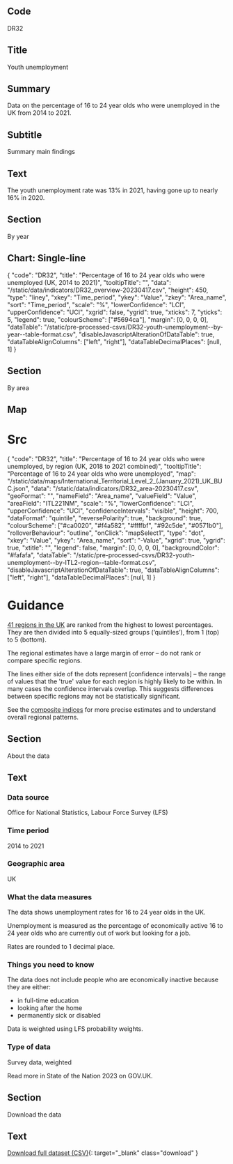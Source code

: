 ## Code
DR32

## Title
Youth unemployment

## Summary
Data on the percentage of 16 to 24 year olds who were unemployed in the UK from 2014 to 2021.

## Subtitle
Summary main findings

## Text
The youth unemployment rate was 13% in 2021, having gone up to nearly 16% in 2020.

## Section
By year

## Chart: Single-line
{
    "code": "DR32",
    "title": "Percentage of 16 to 24 year olds who were unemployed (UK, 2014 to 2021)",
    "tooltipTitle": "",
    "data": "/static/data/indicators/DR32_overview-20230417.csv",
    "height": 450,
    "type": "liney",
    "xkey": "Time_period",
    "ykey": "Value",
    "zkey": "Area_name",
    "sort": "Time_period",
    "scale": "%",
    "lowerConfidence": "LCI",
    "upperConfidence": "UCI",
    "xgrid": false,
    "ygrid": true,
    "xticks": 7,
    "yticks": 5,
    "legend": true,
    "colourScheme": ["#5694ca"],
    "margin": [0, 0, 0, 0],
    "dataTable": "/static/pre-processed-csvs/DR32-youth-unemployment--by-year--table-format.csv",
    "disableJavascriptAlterationOfDataTable": true,
    "dataTableAlignColumns": ["left", "right"],
    "dataTableDecimalPlaces": [null, 1]
}

## Section
By area

## Map
# Src
{
    "code": "DR32",
    "title": "Percentage of 16 to 24 year olds who were unemployed, by region (UK, 2018 to 2021 combined)",
    "tooltipTitle": "Percentage of 16 to 24 year olds who were unemployed",
    "map": "/static/data/maps/International_Territorial_Level_2_(January_2021)_UK_BUC.json",
    "data": "/static/data/indicators/DR32_area-20230417.csv",
    "geoFormat": "",
    "nameField": "Area_name",
    "valueField": "Value",
    "areaField": "ITL221NM",
    "scale": "%",
    "lowerConfidence": "LCI",
    "upperConfidence": "UCI",
    "confidenceIntervals": "visible",
    "height": 700,
    "dataFormat": "quintile",
    "reversePolarity": true,
    "background": true,
    "colourScheme": ["#ca0020", "#f4a582", "#ffffbf", "#92c5de", "#0571b0"],
    "rolloverBehaviour": "outline",
    "onClick": "mapSelect1",
    "type": "dot",
    "xkey": "Value",
    "ykey": "Area_name",
    "sort": "-Value",
    "xgrid": true,
    "ygrid": true,
    "xtitle": "",
    "legend": false,
    "margin": [0, 0, 0, 0],
    "backgroundColor": "#fafafa",
    "dataTable": "/static/pre-processed-csvs/DR32-youth-unemployment--by-ITL2-region--table-format.csv",
    "disableJavascriptAlterationOfDataTable": true,
    "dataTableAlignColumns": ["left", "right"],
    "dataTableDecimalPlaces": [null, 1]
}

# Guidance
[41 regions in the UK](/social_mobility_by_area#the-41-regions) are ranked from the highest to lowest percentages.
They are then divided into 5 equally-sized groups (‘quintiles’), from 1 (top) to 5 (bottom).

The regional estimates have a large margin of error – do not rank or compare specific regions.

The lines either side of the dots represent [confidence intervals]
– the range of values that the 'true' value for each region is highly likely to be within.
In many cases the confidence intervals overlap.
This suggests differences between specific regions may not be statistically significant. 

See the [composite indices](/social_mobility_by_area#composite-measures-by-region) for more precise estimates and to
understand overall regional patterns.

## Section
About the data

## Text
### Data source
Office for National Statistics, Labour Force Survey (LFS)

### Time period
2014 to 2021

### Geographic area
UK

### What the data measures
The data shows unemployment rates for 16 to 24 year olds in the UK. 

Unemployment is measured as the percentage of economically active 16 to 24 year olds who are currently out of work but looking for a job. 

Rates are rounded to 1 decimal place.

### Things you need to know
The data does not include people who are economically inactive because they are either:

* in full-time education
* looking after the home
* permanently sick or disabled

Data is weighted using LFS probability weights.

### Type of data
Survey data, weighted

Read more in State of the Nation 2023 on GOV.UK.

## Section
Download the data

## Text
[Download full dataset (CSV)](/static/data/full-datasets/DR32-youth-unemployment--full-dataset.csv){: target="_blank" class="download" }
